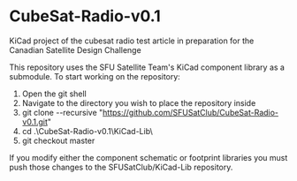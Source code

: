 # CubeSat-Radio-v0.1
KiCad project of the cubesat radio test article in preparation for the Canadian Satellite Design Challenge

This repository uses the SFU Satellite Team's KiCad component library as a submodule.
To start working on the repository:

1. Open the git shell
2. Navigate to the directory you wish to place the repository inside
3. git clone --recursive "https://github.com/SFUSatClub/CubeSat-Radio-v0.1.git"
4. cd .\CubeSat-Radio-v0.1\KiCad-Lib\
5. git checkout master

If you modify either the component schematic or footprint libraries you must push those changes to the SFUSatClub/KiCad-Lib repository.
